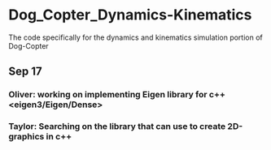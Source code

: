 # Dog_Copter_Dynamics-Kinematics
The code specifically for the dynamics and kinematics simulation portion of Dog-Copter
## Sep 17
### Oliver: working on implementing Eigen library for c++ <eigen3/Eigen/Dense>
### Taylor: Searching on the library that can use to create 2D-graphics in c++
